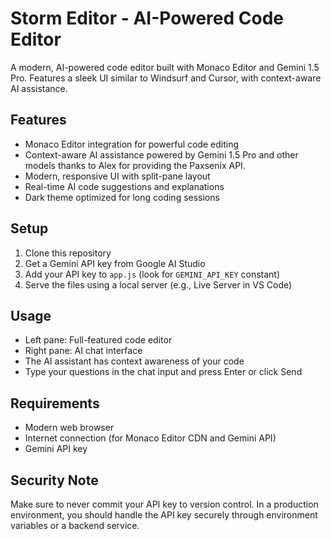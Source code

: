 # Storm Editor - AI-Powered Code Editor

A modern, AI-powered code editor built with Monaco Editor and Gemini 1.5 Pro. Features a sleek UI similar to Windsurf and Cursor, with context-aware AI assistance.

## Features

- Monaco Editor integration for powerful code editing
- Context-aware AI assistance powered by Gemini 1.5 Pro and other models thanks to Alex for providing the Paxsenix API.
- Modern, responsive UI with split-pane layout
- Real-time AI code suggestions and explanations
- Dark theme optimized for long coding sessions

## Setup

1. Clone this repository
2. Get a Gemini API key from Google AI Studio
3. Add your API key to `app.js` (look for `GEMINI_API_KEY` constant)
4. Serve the files using a local server (e.g., Live Server in VS Code)

## Usage

- Left pane: Full-featured code editor
- Right pane: AI chat interface
- The AI assistant has context awareness of your code
- Type your questions in the chat input and press Enter or click Send

## Requirements

- Modern web browser
- Internet connection (for Monaco Editor CDN and Gemini API)
- Gemini API key

## Security Note

Make sure to never commit your API key to version control. In a production environment, you should handle the API key securely through environment variables or a backend service.
